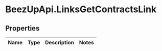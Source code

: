 # BeezUpApi.LinksGetContractsLink

## Properties
Name | Type | Description | Notes
------------ | ------------- | ------------- | -------------


